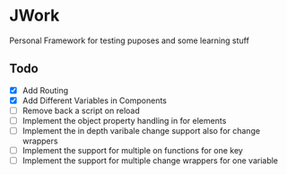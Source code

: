 # JWork
Personal Framework for testing puposes and some learning stuff

## Todo

* [x] Add Routing
* [x] Add Different Variables in Components
* [ ] Remove back a script on reload
* [ ] Implement the object property handling in for elements
* [ ] Implement the in depth varibale change support also for change wrappers
* [ ] Implement the support for multiple on functions for one key
* [ ] Implement the support for multiple change wrappers for one variable